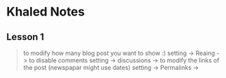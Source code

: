 # Khaled Notes

## Lesson 1

> to modify how many blog post you want to show :)
setting -> Reaing ->
> to disable comments
setting -> discussions ->
> to modify the links of the post (newspapar might use dates)
setting -> Permalinks ->
